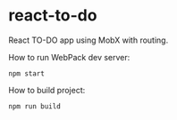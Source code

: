 # react-to-do
React TO-DO app using MobX with routing.

How to run WebPack dev server:
```
npm start
```

How to build project:
```
npm run build
```